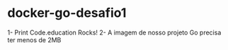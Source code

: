 # docker-go-desafio1

1- Print Code.education Rocks!
2- A imagem de nosso projeto Go precisa ter menos de 2MB

